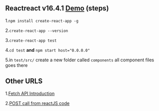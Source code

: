 ## Reactreact v16.4.1 [Demo](https://youtu.be/204C9yNeOYI?list=PLSyUPj8sThnE1bR187q1rb7nBsHsKlQcN) (steps)

1.`npm install create-react-app -g`

2.`create-react-app --version`

3.`create-react-app test`

4.`cd test` **and** `npm start host="0.0.0.0"`

5.in `test/src/` create a new folder called `components` all component files goes there


## Other URLS

1.[Fetch API Introduction](https://www.youtube.com/watch?v=Oive66jrwBs)

2.[POST call from reactJS code](https://stackoverflow.com/questions/38510640/how-to-make-a-rest-post-call-from-reactjs-code)